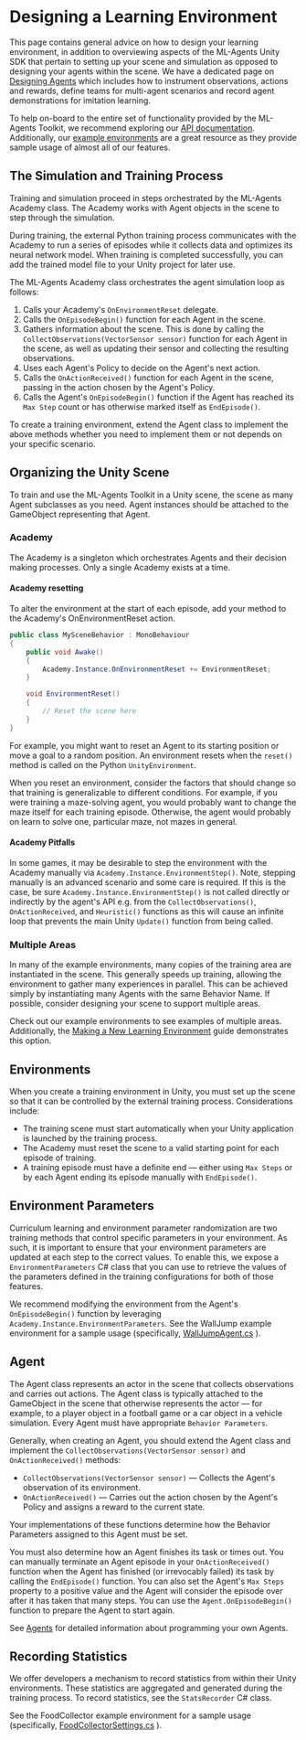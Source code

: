 # Designing a Learning Environment

This page contains general advice on how to design your learning environment, in
addition to overviewing aspects of the ML-Agents Unity SDK that pertain to
setting up your scene and simulation as opposed to designing your agents within
the scene. We have a dedicated page on
[Designing Agents](Learning-Environment-Design-Agents.md) which includes how to
instrument observations, actions and rewards, define teams for multi-agent
scenarios and record agent demonstrations for imitation learning.

To help on-board to the entire set of functionality provided by the ML-Agents
Toolkit, we recommend exploring our [API documentation](API-Reference.md).
Additionally, our [example environments](Learning-Environment-Examples.md) are a
great resource as they provide sample usage of almost all of our features.

## The Simulation and Training Process

Training and simulation proceed in steps orchestrated by the ML-Agents Academy
class. The Academy works with Agent objects in the scene to step through the
simulation.

During training, the external Python training process communicates with the
Academy to run a series of episodes while it collects data and optimizes its
neural network model. When training is completed successfully, you can add the
trained model file to your Unity project for later use.

The ML-Agents Academy class orchestrates the agent simulation loop as follows:

1. Calls your Academy's `OnEnvironmentReset` delegate.
1. Calls the `OnEpisodeBegin()` function for each Agent in the scene.
1. Gathers information about the scene. This is done by calling the
  `CollectObservations(VectorSensor sensor)` function for each Agent in the
  scene, as well as updating their sensor and collecting the resulting
  observations.
1. Uses each Agent's Policy to decide on the Agent's next action.
1. Calls the `OnActionReceived()` function for each Agent in the scene, passing
   in the action chosen by the Agent's Policy.
1. Calls the Agent's `OnEpisodeBegin()` function if the Agent has reached its
   `Max Step` count or has otherwise marked itself as `EndEpisode()`.

To create a training environment, extend the Agent class to implement the above
methods whether you need to implement them or not depends on your specific
scenario.

## Organizing the Unity Scene

To train and use the ML-Agents Toolkit in a Unity scene, the scene as many Agent
subclasses as you need. Agent instances should be attached to the GameObject
representing that Agent.

### Academy

The Academy is a singleton which orchestrates Agents and their decision making
processes. Only a single Academy exists at a time.

#### Academy resetting

To alter the environment at the start of each episode, add your method to the
Academy's OnEnvironmentReset action.

```csharp
public class MySceneBehavior : MonoBehaviour
{
    public void Awake()
    {
        Academy.Instance.OnEnvironmentReset += EnvironmentReset;
    }

    void EnvironmentReset()
    {
        // Reset the scene here
    }
}
```

For example, you might want to reset an Agent to its starting position or move a
goal to a random position. An environment resets when the `reset()` method is
called on the Python `UnityEnvironment`.

When you reset an environment, consider the factors that should change so that
training is generalizable to different conditions. For example, if you were
training a maze-solving agent, you would probably want to change the maze itself
for each training episode. Otherwise, the agent would probably on learn to solve
one, particular maze, not mazes in general.

#### Academy Pitfalls

In some games, it may be desirable to step the environment with the Academy manually via `Academy.Instance.EnvironmentStep()`.
Note, stepping manually is an advanced scenario and some care is required.
If this is the case, be sure `Academy.Instance.EnvironmentStep()` is not called directly or indirectly by the agent's
API e.g. from the `CollectObservations()`, `OnActionReceived`, and `Heuristic()` functions as this will
cause an infinite loop that prevents the main Unity `Update()` function from being called.

### Multiple Areas

In many of the example environments, many copies of the training area are
instantiated in the scene. This generally speeds up training, allowing the
environment to gather many experiences in parallel. This can be achieved simply
by instantiating many Agents with the same Behavior Name. If possible, consider
designing your scene to support multiple areas.

Check out our example environments to see examples of multiple areas.
Additionally, the
[Making a New Learning Environment](Learning-Environment-Create-New.md#optional-multiple-training-areas-within-the-same-scene)
guide demonstrates this option.

## Environments

When you create a training environment in Unity, you must set up the scene so
that it can be controlled by the external training process. Considerations
include:

- The training scene must start automatically when your Unity application is
  launched by the training process.
- The Academy must reset the scene to a valid starting point for each episode of
  training.
- A training episode must have a definite end — either using `Max Steps` or by
  each Agent ending its episode manually with `EndEpisode()`.

## Environment Parameters

Curriculum learning and environment parameter randomization are two training
methods that control specific parameters in your environment. As such, it is
important to ensure that your environment parameters are updated at each step to
the correct values. To enable this, we expose a `EnvironmentParameters` C# class
that you can use to retrieve the values of the parameters defined in the
training configurations for both of those features.

We recommend modifying the environment from the Agent's `OnEpisodeBegin()`
function by leveraging `Academy.Instance.EnvironmentParameters`. See the
WallJump example environment for a sample usage (specifically,
[WallJumpAgent.cs](../Project/Assets/ML-Agents/Examples/WallJump/Scripts/WallJumpAgent.cs)
).

## Agent

The Agent class represents an actor in the scene that collects observations and
carries out actions. The Agent class is typically attached to the GameObject in
the scene that otherwise represents the actor — for example, to a player object
in a football game or a car object in a vehicle simulation. Every Agent must
have appropriate `Behavior Parameters`.

Generally, when creating an Agent, you should extend the Agent class and implement
the `CollectObservations(VectorSensor sensor)` and `OnActionReceived()` methods:

- `CollectObservations(VectorSensor sensor)` — Collects the Agent's observation
  of its environment.
- `OnActionReceived()` — Carries out the action chosen by the Agent's Policy and
  assigns a reward to the current state.

Your implementations of these functions determine how the Behavior Parameters
assigned to this Agent must be set.

You must also determine how an Agent finishes its task or times out. You can
manually terminate an Agent episode in your `OnActionReceived()` function when
the Agent has finished (or irrevocably failed) its task by calling the
`EndEpisode()` function. You can also set the Agent's `Max Steps` property to a
positive value and the Agent will consider the episode over after it has taken
that many steps. You can use the `Agent.OnEpisodeBegin()` function to prepare
the Agent to start again.

See [Agents](Learning-Environment-Design-Agents.md) for detailed information
about programming your own Agents.

## Recording Statistics

We offer developers a mechanism to record statistics from within their Unity
environments. These statistics are aggregated and generated during the training
process. To record statistics, see the `StatsRecorder` C# class.

See the FoodCollector example environment for a sample usage (specifically,
[FoodCollectorSettings.cs](../Project/Assets/ML-Agents/Examples/FoodCollector/Scripts/FoodCollectorSettings.cs)
).

